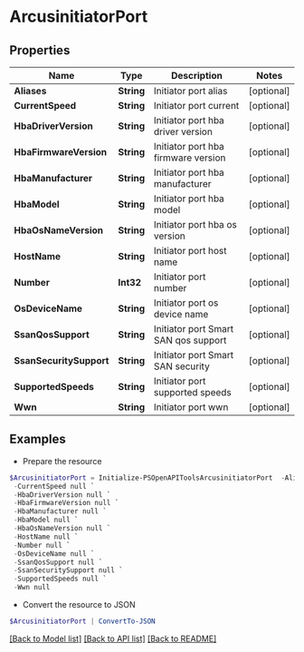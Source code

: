 # ArcusinitiatorPort
## Properties

Name | Type | Description | Notes
------------ | ------------- | ------------- | -------------
**Aliases** | **String** | Initiator port alias | [optional] 
**CurrentSpeed** | **String** | Initiator port current | [optional] 
**HbaDriverVersion** | **String** | Initiator port hba driver version | [optional] 
**HbaFirmwareVersion** | **String** | Initiator port hba firmware version | [optional] 
**HbaManufacturer** | **String** | Initiator port hba manufacturer | [optional] 
**HbaModel** | **String** | Initiator port hba model | [optional] 
**HbaOsNameVersion** | **String** | Initiator port hba os version | [optional] 
**HostName** | **String** | Initiator port host name | [optional] 
**Number** | **Int32** | Initiator port number | [optional] 
**OsDeviceName** | **String** | Initiator port os device name | [optional] 
**SsanQosSupport** | **String** | Initiator port Smart SAN qos support | [optional] 
**SsanSecuritySupport** | **String** | Initiator port Smart SAN security | [optional] 
**SupportedSpeeds** | **String** | Initiator port supported speeds | [optional] 
**Wwn** | **String** | Initiator port wwn | [optional] 

## Examples

- Prepare the resource
```powershell
$ArcusinitiatorPort = Initialize-PSOpenAPIToolsArcusinitiatorPort  -Aliases null `
 -CurrentSpeed null `
 -HbaDriverVersion null `
 -HbaFirmwareVersion null `
 -HbaManufacturer null `
 -HbaModel null `
 -HbaOsNameVersion null `
 -HostName null `
 -Number null `
 -OsDeviceName null `
 -SsanQosSupport null `
 -SsanSecuritySupport null `
 -SupportedSpeeds null `
 -Wwn null
```

- Convert the resource to JSON
```powershell
$ArcusinitiatorPort | ConvertTo-JSON
```

[[Back to Model list]](../README.md#documentation-for-models) [[Back to API list]](../README.md#documentation-for-api-endpoints) [[Back to README]](../README.md)


